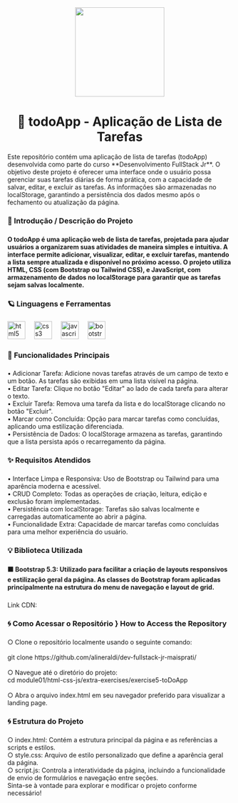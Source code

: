 <div align="center">
  <img height="200" src="https://i.postimg.cc/vTG9c1Sf/banner-todoapp.png"  />
</div>

###

<p align="left"><div align="center"> <h1>📝 todoApp - Aplicação de Lista de Tarefas</h1> </div> <p align="left">Este repositório contém uma aplicação de lista de tarefas (todoApp) desenvolvida como parte do curso **Desenvolvimento FullStack Jr**. O objetivo deste projeto é oferecer uma interface onde o usuário possa gerenciar suas tarefas diárias de forma prática, com a capacidade de salvar, editar, e excluir as tarefas. As informações são armazenadas no localStorage, garantindo a persistência dos dados mesmo após o fechamento ou atualização da página.</p></p>

###

<h3 align="left">🎨 Introdução / Descrição do Projeto</h3>

###

<h4 align="left"><p align="left">O <strong>todoApp</strong> é uma aplicação web de lista de tarefas, projetada para ajudar usuários a organizarem suas atividades de maneira simples e intuitiva. A interface permite adicionar, visualizar, editar, e excluir tarefas, mantendo a lista sempre atualizada e disponível no próximo acesso. O projeto utiliza HTML, CSS (com Bootstrap ou Tailwind CSS), e JavaScript, com armazenamento de dados no <strong>localStorage</strong> para garantir que as tarefas sejam salvas localmente.</p></h4>

###

<h3 align="left">🪐 Linguagens e Ferramentas</h3>

###

<div align="left">
  <img src="https://cdn.jsdelivr.net/gh/devicons/devicon/icons/html5/html5-original.svg" height="40" alt="html5 logo"  />
  <img width="12" />
  <img src="https://cdn.jsdelivr.net/gh/devicons/devicon/icons/css3/css3-original.svg" height="40" alt="css3 logo"  />
  <img width="12" />
  <img src="https://cdn.jsdelivr.net/gh/devicons/devicon/icons/javascript/javascript-original.svg" height="40" alt="javascript logo"  />
  <img width="12" />
  <img src="https://cdn.jsdelivr.net/gh/devicons/devicon/icons/bootstrap/bootstrap-original.svg" height="40" alt="bootstrap logo"  />
</div>

###

<h3 align="left">🚀 Funcionalidades Principais</h3>

###

<p align="left">• Adicionar Tarefa: Adicione novas tarefas através de um campo de texto e um botão. As tarefas são exibidas em uma lista visível na página.<br>• Editar Tarefa: Clique no botão "Editar" ao lado de cada tarefa para alterar o texto.<br>• Excluir Tarefa: Remova uma tarefa da lista e do localStorage clicando no botão "Excluir".<br>• Marcar como Concluída: Opção para marcar tarefas como concluídas, aplicando uma estilização diferenciada.<br>• Persistência de Dados: O localStorage armazena as tarefas, garantindo que a lista persista após o recarregamento da página.</p>

###

<h3 align="left">✨ Requisitos Atendidos</h3>

###

<p align="left">• Interface Limpa e Responsiva: Uso de Bootstrap ou Tailwind para uma aparência moderna e acessível.<br>• CRUD Completo: Todas as operações de criação, leitura, edição e exclusão foram implementadas.<br>• Persistência com localStorage: Tarefas são salvas localmente e carregadas automaticamente ao abrir a página.<br>• Funcionalidade Extra: Capacidade de marcar tarefas como concluídas para uma melhor experiência do usuário.</p>

###

<h3 align="left">💡 Biblioteca Utilizada</h3>

###

<h4 align="left">🟧 Bootstrap 5.3: Utilizado para facilitar a criação de layouts responsivos e estilização geral da página. As classes do Bootstrap foram aplicadas principalmente na estrutura do menu de navegação e layout de grid.</h4>

###

<p align="left">Link CDN:<br><link href="https://cdn.jsdelivr.net/npm/bootstrap@5.3.3/dist/css/bootstrap.min.css" rel="stylesheet"></p>

###

<h3 align="left">🌀 Como Acessar o Repositório } How to Access the Repository</h3>

###

<p align="left">○ Clone o repositório localmente usando o seguinte comando:<br><br>git clone https://github.com/alineraldi/dev-fullstack-jr-maisprati/<br><br>○ Navegue até o diretório do projeto:<br>cd module01/html-css-js/extra-exercises/exercise5-toDoApp<br><br>○ Abra o arquivo index.html em seu navegador preferido para visualizar a landing page.</p>

###

<h3 align="left">🌀 Estrutura do Projeto</h3>

###

<p align="left">○ index.html: Contém a estrutura principal da página e as referências a scripts e estilos.<br>○ style.css: Arquivo de estilo personalizado que define a aparência geral da página.<br>○ script.js: Controla a interatividade da página, incluindo a funcionalidade de envio de formulários e navegação entre seções.<br>Sinta-se à vontade para explorar e modificar o projeto conforme necessário!</p>

###